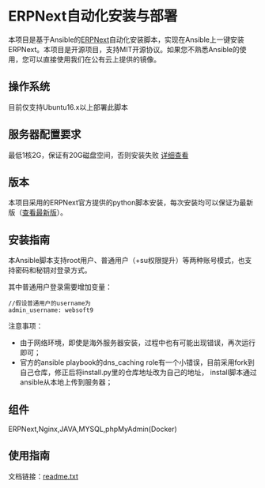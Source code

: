 # ERPNext自动化安装与部署

本项目是基于Ansible的[ERPNext](https://erpnext.com/)自动化安装脚本，实现在Ansible上一键安装ERPNext。本项目是开源项目，支持MIT开源协议。如果您不熟悉Ansible的使用，您可以直接使用我们在公有云上提供的镜像。

## 操作系统

目前仅支持Ubuntu16.x以上部署此脚本

## 服务器配置要求

最低1核2G，保证有20G磁盘空间，否则安装失败 [详细查看](https://github.com/frappe/bench)

## 版本

本项目采用的ERPNext官方提供的python脚本安装，每次安装均可以保证为最新版（[查看最新版](https://github.com/frappe/erpnext/releases)）。

## 安装指南

本Ansible脚本支持root用户、普通用户（+su权限提升）等两种账号模式，也支持密码和秘钥对登录方式。

其中普通用户登录需要增加变量：

~~~
//假设普通用户的username为
admin_username: websoft9
~~~

注意事项：

- 由于网络环境，即使是海外服务器安装，过程中也有可能出现错误，再次运行即可；
- 官方的ansible playbook的dns_caching role有一个小错误，目前采用fork到自己仓库，修正后将install.py里的仓库地址改为自己的地址，
   install脚本通过ansible从本地上传到服务器；

## 组件
ERPNext,Nginx,JAVA,MYSQL,phpMyAdmin(Docker)

## 使用指南

文档链接：[readme.txt](readme.txt)

